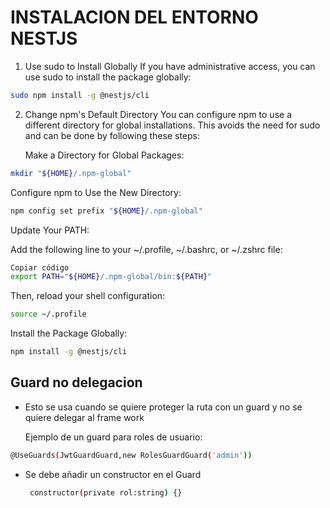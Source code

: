# INSTALACION DEL ENTORNO NESTJS


1. Use sudo to Install Globally
If you have administrative access, you can use sudo to install the package globally:


```sh
sudo npm install -g @nestjs/cli
```

2. Change npm's Default Directory
You can configure npm to use a different directory for global installations. This avoids the need for sudo and can be done by following these steps:

    Make a Directory for Global Packages:

```sh
mkdir "${HOME}/.npm-global"
```
Configure npm to Use the New Directory:

```sh
npm config set prefix "${HOME}/.npm-global"
```
Update Your PATH:

Add the following line to your ~/.profile, ~/.bashrc, or ~/.zshrc file:

```sh
Copiar código
export PATH="${HOME}/.npm-global/bin:${PATH}"
```
Then, reload your shell configuration:

```sh
source ~/.profile
```
Install the Package Globally:

```sh
npm install -g @nestjs/cli
```

## Guard no delegacion
* Esto se usa cuando se quiere proteger la ruta con un guard y no se quiere delegar al frame work
  
  Ejemplo de un guard para roles de usuario:
```sh
@UseGuards(JwtGuardGuard,new RolesGuardGuard('admin'))
```
* Se debe añadir un constructor en el Guard
  ```sh
   constructor(private rol:string) {}
  ```